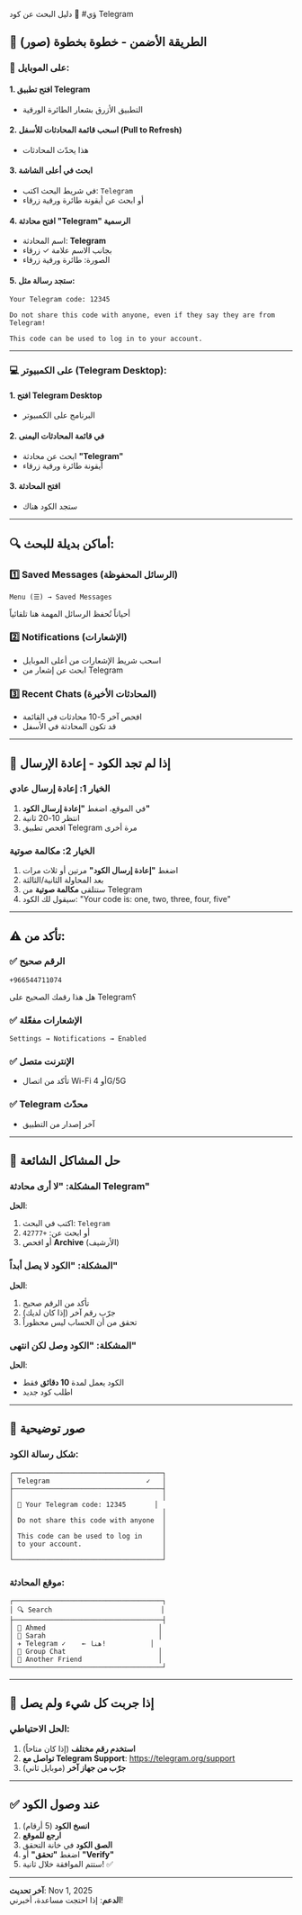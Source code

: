 ؤي# 📱 دليل البحث عن كود Telegram

## 🎯 الطريقة الأضمن - خطوة بخطوة (صور)

### 📲 على الموبايل:

#### 1. افتح تطبيق Telegram
- التطبيق الأزرق بشعار الطائرة الورقية

#### 2. اسحب قائمة المحادثات للأسفل (Pull to Refresh)
- هذا يحدّث المحادثات

#### 3. ابحث في أعلى الشاشة
- في شريط البحث اكتب: `Telegram`
- أو ابحث عن أيقونة طائرة ورقية زرقاء

#### 4. افتح محادثة "Telegram" الرسمية
- اسم المحادثة: **Telegram**
- بجانب الاسم علامة ✓ زرقاء
- الصورة: طائرة ورقية زرقاء

#### 5. ستجد رسالة مثل:
```
Your Telegram code: 12345

Do not share this code with anyone, even if they say they are from Telegram!

This code can be used to log in to your account.
```

---

### 💻 على الكمبيوتر (Telegram Desktop):

#### 1. افتح Telegram Desktop
- البرنامج على الكمبيوتر

#### 2. في قائمة المحادثات اليمنى
- ابحث عن محادثة **"Telegram"**
- أيقونة طائرة ورقية زرقاء

#### 3. افتح المحادثة
- ستجد الكود هناك

---

## 🔍 أماكن بديلة للبحث:

### 1️⃣ Saved Messages (الرسائل المحفوظة)
```
Menu (☰) → Saved Messages
```
أحياناً تُحفظ الرسائل المهمة هنا تلقائياً

### 2️⃣ Notifications (الإشعارات)
- اسحب شريط الإشعارات من أعلى الموبايل
- ابحث عن إشعار من Telegram

### 3️⃣ Recent Chats (المحادثات الأخيرة)
- افحص آخر 5-10 محادثات في القائمة
- قد تكون المحادثة في الأسفل

---

## 🔄 إذا لم تجد الكود - إعادة الإرسال

### الخيار 1: إعادة إرسال عادي

1. في الموقع، اضغط **"إعادة إرسال الكود"**
2. انتظر 10-20 ثانية
3. افحص تطبيق Telegram مرة أخرى

### الخيار 2: مكالمة صوتية

1. اضغط **"إعادة إرسال الكود"** مرتين أو ثلاث مرات
2. بعد المحاولة الثانية/الثالثة
3. ستتلقى **مكالمة صوتية** من Telegram
4. سيقول لك الكود: "Your code is: one, two, three, four, five"

---

## ⚠️ تأكد من:

### ✅ الرقم صحيح
```
+966544711074
```
هل هذا رقمك الصحيح على Telegram؟

### ✅ الإشعارات مفعّلة
```
Settings → Notifications → Enabled
```

### ✅ الإنترنت متصل
- تأكد من اتصال Wi-Fi أو 4G/5G

### ✅ Telegram محدّث
- آخر إصدار من التطبيق

---

## 🐛 حل المشاكل الشائعة

### المشكلة: "لا أرى محادثة Telegram"
**الحل**:
1. اكتب في البحث: `Telegram`
2. أو ابحث عن: `+42777`
3. أو افحص **Archive** (الأرشيف)

### المشكلة: "الكود لا يصل أبداً"
**الحل**:
1. تأكد من الرقم صحيح
2. جرّب رقم آخر (إذا كان لديك)
3. تحقق من أن الحساب ليس محظوراً

### المشكلة: "الكود وصل لكن انتهى"
**الحل**:
- الكود يعمل لمدة **10 دقائق** فقط
- اطلب كود جديد

---

## 📸 صور توضيحية

### شكل رسالة الكود:

```
┌─────────────────────────────────────┐
│ Telegram                        ✓   │
├─────────────────────────────────────┤
│                                     │
│ 🔐 Your Telegram code: 12345       │
│                                     │
│ Do not share this code with anyone  │
│                                     │
│ This code can be used to log in     │
│ to your account.                    │
│                                     │
└─────────────────────────────────────┘
```

### موقع المحادثة:

```
┌─────────────────────────────────────┐
│ 🔍 Search                           │
├─────────────────────────────────────┤
│ 👤 Ahmed                            │
│ 👤 Sarah                            │
│ ✈️ Telegram ✓    ← هنا!           │
│ 👤 Group Chat                       │
│ 👤 Another Friend                   │
└─────────────────────────────────────┘
```

---

## 🚨 إذا جربت كل شيء ولم يصل

### الحل الاحتياطي:

1. **استخدم رقم مختلف** (إذا كان متاحاً)
2. **تواصل مع Telegram Support**: https://telegram.org/support
3. **جرّب من جهاز آخر** (موبايل ثاني)

---

## ✅ عند وصول الكود

1. **انسخ الكود** (5 أرقام)
2. **ارجع للموقع**
3. **الصق الكود** في خانة التحقق
4. اضغط **"تحقق"** أو **"Verify"**
5. ستتم الموافقة خلال ثانية! ✅

---

**آخر تحديث**: Nov 1, 2025  
**الدعم**: إذا احتجت مساعدة، أخبرني!
